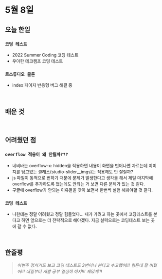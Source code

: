 # 5월 8일

## 오늘 한일

### `코딩 테스트`

- 2022 Summer Coding 코딩 테스트
- 우아한 테크캠프 코딩 테스트

### `르스튜디오 클론`

- index 페이지 반응형 버그 해결 중

<br>

## 배운 것

<br>

## 어려웠던 점

### `overflow 적용이 왜 안될까???`

- 네비바는 overflow-x: hidden을 적용하면 내용이 화면을 벗어나면 자르는데 이미지를 담고있는 클래스(studio-slider\_\_imgs)는 적용해도 안 잘릴까?
- js 파일이 동적으로 변하기 때문에 문제가 발생한다고 생각을 해서 제일 마지막에 overflow를 추가하도록 했는데도 안되는 거 보면 다른 문제가 있는 것 같다.
- 구글에 overflow가 안되는 이유들을 찾아 보면서 한번씩 실험 해봐야할 것 같다.

### `코딩 테스트`

- 나한테는 정말 어려웠고 정말 힘들었다... 내가 가려고 하는 곳에서 코딩테스트를 본다고 하면 앞으로는 더 전략적으로 해야겠다. 지금 실력으로는 코딩테스트 보는 곳에 갈 수 없다.

<br>

## 한줄평

> _이번주 정처기도 보고 코딩 테스트도 3번이나 본다고 수고했어!!! 힘든데 잘 버텼어!!! 내일부터 개발 공부 열심히 하자!!! 재밌게!!!_

